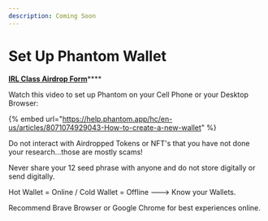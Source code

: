 ```yaml
---
description: Coming Soon
---
```


# Set Up Phantom Wallet

[**IRL Class Airdrop Form**](https://docs.google.com/forms/d/e/1FAIpQLSfUkteAAB0QbbOObw6CN9ug7twfn2JtA36ebE-B3l7iGQXTmA/viewform?usp=sf\_link)****

Watch this video to set up Phantom on your Cell Phone or your Desktop Browser:

{% embed url="https://help.phantom.app/hc/en-us/articles/8071074929043-How-to-create-a-new-wallet" %}

Do not interact with Airdropped Tokens or NFT's that you have not done your research...those are mostly scams!&#x20;

Never share your 12 seed phrase with anyone and do not store digitally or send digitally.&#x20;

Hot Wallet = Online / Cold Wallet = Offline ---> Know your Wallets. &#x20;

Recommend Brave Browser or Google Chrome for best experiences online.

